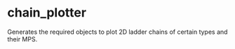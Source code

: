 # chain_plotter
Generates the required objects to plot 2D ladder chains of certain types and their MPS.
